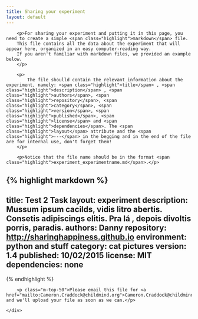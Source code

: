 ```yaml
---
title: Sharing your experiment
layout: default
---
```




<div class="section">
	<div class="col-md-10 col-md-offset-1 text-justify">

		<p>For sharing your experiment and putting it in this page, you need to create a simple <span class="highlight">markdown</span> file.
		This file contains all the data about the experiment that will appear here, organized in an easy computer-reading way.
		If you aren't familiar with markdown files, we provided an example below.
		</p>

		<p>
			The file shoulld contain the relevant information about the experiment, namely: <span class="highlight">title</span> , <span class="highlight">description</span> , <span class="highlight">authors</span>, <span class="highlight">repository</span>, <span class="highlight">category</span>, <span class="highlight">version</span>, <span class="highlight">published</span>, <span class="highlight">license</span> and <span class="highlight">dependencies</span>. The <span class="highlight">layout</span> attribute and the <span class="highlight">---</span> in the begging and in the end of the file are for internal use, don't forget them!
		</p>

		<p>Notice that the file name should be in the format <span class="highlight">experiment_experimentname.md</span>.</p>

		

{% highlight markdown %}
---
title: Test 2 Task
layout: experiment
description: Mussum ipsum cacilds, vidis litro abertis. Consetis adipiscings elitis. Pra lá , depois divoltis porris, paradis.
authors: Danny
repository: http://sharinghappiness.github.io
environment: python and stuff
category: cat pictures
version: 1.4
published: 10/02/2015
license: MIT
dependencies: none
---
{% endhighlight %}

		

		<p class="m-top-50">Please email this file for <a href="mailto:Cameron.Craddock@childmind.org">Cameron.Craddock@childmind.org</a> and we'll upload your file as soon as we can.</p>

	</div>
</div>